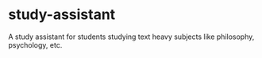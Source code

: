 # study-assistant
A study assistant for students studying text heavy subjects like philosophy, psychology, etc.
